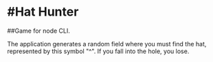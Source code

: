 #Hat Hunter
===========

##Game for node CLI. 

The application generates a random field where you must find the hat, represented by this symbol "^".
If you fall into the hole, you lose.